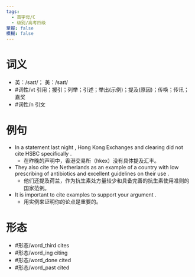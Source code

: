 ```yaml
---
tags:
  - 首字母/C
  - 级别/高考四级
掌握: false
模糊: false
---
```

# 词义
- 英：/saɪt/； 美：/saɪt/
- #词性/vt  引用；援引；列举；引述；举出(示例)；提及(原因)；传唤；传讯；嘉奖
- #词性/n  引文
# 例句
- In a statement last night , Hong Kong Exchanges and clearing did not cite HSBC specifically .
	- 在昨晚的声明中，香港交易所（hkex）没有具体提及汇丰。
- They also cite the Netherlands as an example of a country with low prescribing of antibiotics and excellent guidelines on their use .
	- 他们还提及荷兰，作为抗生素处方量较少和具备完善的抗生素使用准则的国家范例。
- It is important to cite examples to support your argument .
	- 用实例来证明你的论点是重要的。
# 形态
- #形态/word_third cites
- #形态/word_ing citing
- #形态/word_done cited
- #形态/word_past cited
